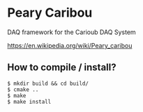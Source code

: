 # Peary Caribou

DAQ framework for the Carioub DAQ System

<https://en.wikipedia.org/wiki/Peary_caribou>

## How to compile / install?

```
$ mkdir build && cd build/
$ cmake ..
$ make
$ make install
```


